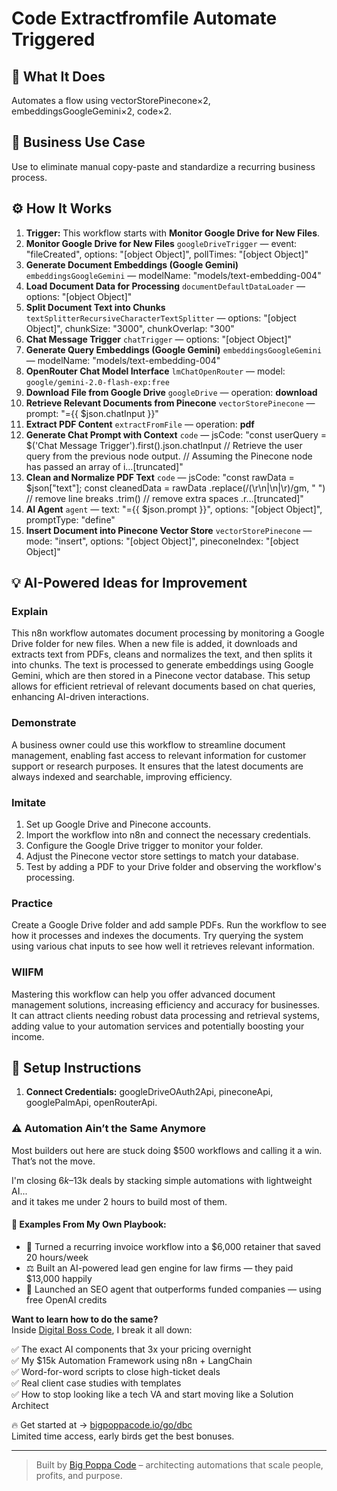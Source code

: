 # Code Extractfromfile Automate Triggered
  ## 🚀 What It Does
  Automates a flow using vectorStorePinecone×2, embeddingsGoogleGemini×2, code×2.
  
  ## 💼 Business Use Case
  Use to eliminate manual copy-paste and standardize a recurring business process.
  
  ## ⚙️ How It Works
  1. **Trigger:** This workflow starts with **Monitor Google Drive for New Files**.
  2. **Monitor Google Drive for New Files** `googleDriveTrigger` — event: "fileCreated", options: "[object Object]", pollTimes: "[object Object]"
3. **Generate Document Embeddings (Google Gemini)** `embeddingsGoogleGemini` — modelName: "models/text-embedding-004"
4. **Load Document Data for Processing** `documentDefaultDataLoader` — options: "[object Object]"
5. **Split Document Text into Chunks** `textSplitterRecursiveCharacterTextSplitter` — options: "[object Object]", chunkSize: "3000", chunkOverlap: "300"
6. **Chat Message Trigger** `chatTrigger` — options: "[object Object]"
7. **Generate Query Embeddings (Google Gemini)** `embeddingsGoogleGemini` — modelName: "models/text-embedding-004"
8. **OpenRouter Chat Model Interface** `lmChatOpenRouter` — model: `google/gemini-2.0-flash-exp:free`
9. **Download File from Google Drive** `googleDrive` — operation: **download**
10. **Retrieve Relevant Documents from Pinecone** `vectorStorePinecone` — prompt: "={{ $json.chatInput }}"
11. **Extract PDF Content** `extractFromFile` — operation: **pdf**
12. **Generate Chat Prompt with Context** `code` — jsCode: "const userQuery =  $('Chat Message Trigger').first().json.chatInput
// Retrieve the user query from the previous node output.
// Assuming the Pinecone node has passed an array of i…[truncated]"
13. **Clean and Normalize PDF Text** `code` — jsCode: "const rawData = $json["text"];
const cleanedData = rawData
  .replace(/(\r\n|\n|\r)/gm, " ")   // remove line breaks
  .trim()                           // remove extra spaces
  .r…[truncated]"
14. **AI Agent** `agent` — text: "={{ $json.prompt }}", options: "[object Object]", promptType: "define"
15. **Insert Document into Pinecone Vector Store** `vectorStorePinecone` — mode: "insert", options: "[object Object]", pineconeIndex: "[object Object]"
  
  ## 💡 AI-Powered Ideas for Improvement
  ### Explain
This n8n workflow automates document processing by monitoring a Google Drive folder for new files. When a new file is added, it downloads and extracts text from PDFs, cleans and normalizes the text, and then splits it into chunks. The text is processed to generate embeddings using Google Gemini, which are then stored in a Pinecone vector database. This setup allows for efficient retrieval of relevant documents based on chat queries, enhancing AI-driven interactions.

### Demonstrate
A business owner could use this workflow to streamline document management, enabling fast access to relevant information for customer support or research purposes. It ensures that the latest documents are always indexed and searchable, improving efficiency.

### Imitate
1. Set up Google Drive and Pinecone accounts.
2. Import the workflow into n8n and connect the necessary credentials.
3. Configure the Google Drive trigger to monitor your folder.
4. Adjust the Pinecone vector store settings to match your database.
5. Test by adding a PDF to your Drive folder and observing the workflow's processing.

### Practice
Create a Google Drive folder and add sample PDFs. Run the workflow to see how it processes and indexes the documents. Try querying the system using various chat inputs to see how well it retrieves relevant information.

### WIIFM
Mastering this workflow can help you offer advanced document management solutions, increasing efficiency and accuracy for businesses. It can attract clients needing robust data processing and retrieval systems, adding value to your automation services and potentially boosting your income.
  
  ## 🔧 Setup Instructions
  1. **Connect Credentials:** googleDriveOAuth2Api, pineconeApi, googlePalmApi, openRouterApi.
  
### ⚠️ Automation Ain’t the Same Anymore

Most builders out here are stuck doing $500 workflows and calling it a win.  
That’s not the move.  

I'm closing $6k–$13k deals by stacking simple automations with lightweight AI...  
and it takes me under 2 hours to build most of them.

#### 🧠 Examples From My Own Playbook:
- 🔁 Turned a recurring invoice workflow into a $6,000 retainer that saved 20 hours/week  
- ⚖️ Built an AI-powered lead gen engine for law firms — they paid $13,000 happily  
- 🚀 Launched an SEO agent that outperforms funded companies — using free OpenAI credits  

**Want to learn how to do the same?**  
Inside [Digital Boss Code](https://bigpoppacode.io/go/dbc), I break it all down:

✅ The exact AI components that 3x your pricing overnight  
✅ My $15k Automation Framework using n8n + LangChain  
✅ Word-for-word scripts to close high-ticket deals  
✅ Real client case studies with templates  
✅ How to stop looking like a tech VA and start moving like a Solution Architect  

🔥 Get started at → [bigpoppacode.io/go/dbc](https://bigpoppacode.io/go/dbc)  
Limited time access, early birds get the best bonuses.

---
> Built by [Big Poppa Code](https://bigpoppacode.io) – architecting automations that scale people, profits, and purpose.
  